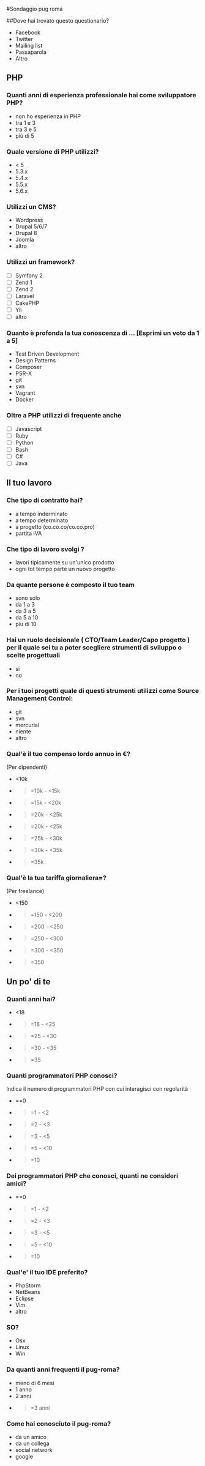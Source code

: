 #Sondaggio pug roma

##Dove hai trovato questo questionario?

- Facebook
- Twitter
- Mailing list
- Passaparola
- Altro

## PHP

### Quanti anni di esperienza professionale hai come sviluppatore PHP?
- non ho esperienza in PHP
- tra 1 e 3
- tra 3 e 5
- più di 5

### Quale versione di PHP utilizzi?
- < 5
- 5.3.x
- 5.4.x
- 5.5.x
- 5.6.x

### Utilizzi un CMS?
- Wordpress
- Drupal 5/6/7
- Drupal 8
- Joomla 
- altro

### Utilizzi un framework?
- [ ] Symfony 2
- [ ] Zend 1
- [ ] Zend 2
- [ ] Laravel
- [ ] CakePHP
- [ ] Yii
- [ ] altro

### Quanto è profonda la tua conoscenza di ... [Esprimi un voto da 1 a 5]
- Test Driven Development
- Design Patterns
- Composer
- PSR-X
- git
- svn
- Vagrant
- Docker

### Oltre a PHP utilizzi di frequente anche 
- [ ] Javascript
- [ ] Ruby
- [ ] Python
- [ ] Bash
- [ ] C#
- [ ] Java 

## Il tuo lavoro
### Che tipo di contratto hai?
- a tempo inderminato
- a tempo determinato
- a progetto (co.co.co/co.co.pro)
- partita IVA

### Che tipo di lavoro svolgi ?
- lavori tipicamente su un'unico prodotto
- ogni tot tempo parte un nuovo progetto 

### Da quante persone è composto il tuo team
- sono solo
- da 1 a 3
- da 3 a 5
- da 5 a 10
- piu di 10

### Hai un ruolo decisionale ( CTO/Team Leader/Capo progetto ) per il quale sei tu a poter scegliere strumenti di sviluppo o scelte progettuali
- si 
- no

### Per i tuoi progetti quale di questi strumenti utilizzi come Source Management Control:
- git
- svn
- mercurial
- niente
- altro

### Qual'è il tuo compenso lordo annuo in €?
(Per dipendenti)
- <10k
- >=10k - <15k
- >=15k - <20k
- >=20k - <25k
- >=20k - <25k
- >=25k - <30k
- >=30k - <35k
- >=35k

### Qual'è la tua tariffa giornaliera=?
(Per freelance)
- <150
- >=150 - <200
- >=200 - <250
- >=250 - <300
- >=300 - <350
- >=350

## Un po' di te
### Quanti anni hai?
- <18
- >=18 - <25
- >=25 - <30
- >=30 - <35
- >=35

### Quanti programmatori PHP conosci?
Indica il numero di programmatori PHP con cui interagisci con regolarità

- ==0
- >=1 - <2
- >=2 - <3
- >=3 - <5
- >=5 - <10
- >=10

### Dei programmatori PHP che conosci, quanti ne consideri amici?
- ==0
- >=1 - <2
- >=2 - <3
- >=3 - <5
- >=5 - <10
- >=10

### Qual'e' il tuo IDE preferito?
- PhpStorm
- NetBeans
- Eclipse
- Vim
- altro

### SO?
- Osx
- Linux
- Win

### Da quanti anni frequenti il pug-roma?
- meno di 6 mesi
- 1 anno
- 2 anni
- >=3 anni

### Come hai conosciuto il pug-roma?
- da un amico
- da un collega
- social network
- google
